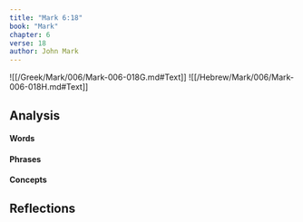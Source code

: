 ```yaml
---
title: "Mark 6:18"
book: "Mark"
chapter: 6
verse: 18
author: John Mark
---
```

![[/Greek/Mark/006/Mark-006-018G.md#Text]]
![[/Hebrew/Mark/006/Mark-006-018H.md#Text]]

## Analysis

#### Words

#### Phrases

#### Concepts

## Reflections
